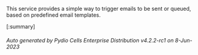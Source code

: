 






This service provides a simple way to trigger emails to be sent or queued, based on predefined email templates.

[:summary]

###### Auto generated by Pydio Cells Enterprise Distribution v4.2.2-rc1 on 8-Jun-2023
